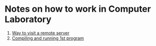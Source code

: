 # Notes on how to work in Computer Laboratory

1. [Way to visit a remote server](Files/Connect_to_remote_server.md)
1. [Compiling and running 1st program](Files/[Compiling_and_running_1st_program.md)
